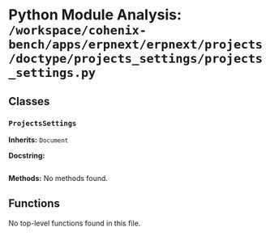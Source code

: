 # Python Module Analysis: `/workspace/cohenix-bench/apps/erpnext/erpnext/projects/doctype/projects_settings/projects_settings.py`

## Classes

### `ProjectsSettings`
**Inherits:** `Document`


**Docstring:**
```

```

**Methods:**
No methods found.




## Functions

No top-level functions found in this file.
